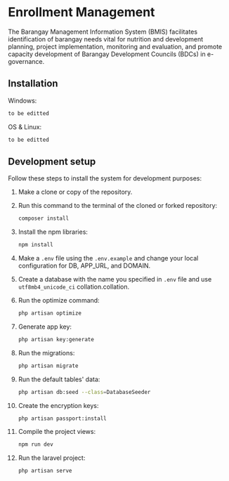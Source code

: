 # Enrollment Management

The Barangay Management Information System (BMIS) facilitates identification of barangay needs vital for nutrition and development planning, project implementation, monitoring and evaluation, and promote capacity development of Barangay Development Councils (BDCs) in e-governance.

## Installation

Windows:

```sh
to be editted
```

OS & Linux:

```sh
to be editted
```

## Development setup

Follow these steps to install the system for development purposes:

1. Make a clone or copy of the repository.

2. Run this command to the terminal of the cloned or forked repository:
	```sh
	composer install
	```

3. Install the npm libraries:
	```sh
	npm install
	```
	
4. Make a ``.env`` file using the ``.env.example`` and change your local configuration for DB, APP_URL, and DOMAIN.

5. Create a database with the name you specified in ``.env`` file and use ``utf8mb4_unicode_ci`` collation.collation.

6. Run the optimize command:
	```sh
	php artisan optimize
	```

7. Generate app key:
	```sh
	php artisan key:generate
	```

8. Run the migrations:
	```sh
	php artisan migrate
	```

9. Run the default tables' data:
	```sh
	php artisan db:seed --class=DatabaseSeeder
	```

10. Create the encryption keys:
	```sh
	php artisan passport:install
	```

11. Compile the project views:
	```sh
	npm run dev
	```

12. Run the laravel project:
	```sh
	php artisan serve
	```